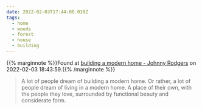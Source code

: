 ```yaml
---
date: 2022-02-03T17:44:00.039Z
tags:
  - home
  - woods
  - forest
  - house
  - building
---
```

{{% marginnote %}}Found at [building a modern home - Johnny Rodgers](https://johnnyrodgers.is/building-a-modern-home) on 2022-02-03 18:43:59.{{% /marginnote %}}

> A lot of people dream of building a modern home. Or rather, a lot of people dream of living in a modern home. A place of their own, with the people they love, surrounded by functional beauty and considerate form.

